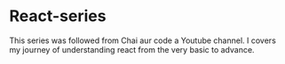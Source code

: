 ﻿# React-series
This series was followed from Chai aur code a Youtube channel. I covers my journey of understanding react from the very basic to advance. 
